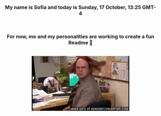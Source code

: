 


<div align="center">
<h3 >My name is Sofia and today is Sunday, 17 October, 13:25 GMT-4</h3><br>
<h3 >For now, me and my personalities are working to create a fun Readme 👋
</h3><br>
<img src='img/dwight.gif' alt='working...'/>
</div>
